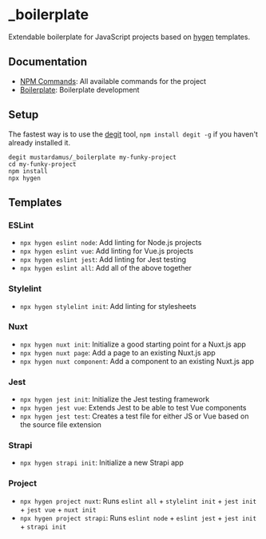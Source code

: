# _boilerplate

Extendable boilerplate for JavaScript projects based on
[hygen](http://www.hygen.io/quick-start) templates.

## Documentation

- [NPM Commands](./docs/npm-commands.md): All available commands for the project
- [Boilerplate](./docs/boilerplate.md): Boilerplate development
<!-- inject:readme:docs-link -->

## Setup

The fastest way is to use the [degit](https://github.com/Rich-Harris/degit)
tool, `npm install degit -g` if you haven't already installed it.

```
degit mustardamus/_boilerplate my-funky-project
cd my-funky-project
npm install
npx hygen
```

## Templates

### ESLint

- `npx hygen eslint node`: Add linting for Node.js projects
- `npx hygen eslint vue`: Add linting for Vue.js projects
- `npx hygen eslint jest`: Add linting for Jest testing
- `npx hygen eslint all`: Add all of the above together

### Stylelint

- `npx hygen stylelint init`: Add linting for stylesheets

### Nuxt

- `npx hygen nuxt init`: Initialize a good starting point for a Nuxt.js app
- `npx hygen nuxt page`: Add a page to an existing Nuxt.js app
- `npx hygen nuxt component`: Add a component to an existing Nuxt.js app

### Jest

- `npx hygen jest init`: Initialize the Jest testing framework
- `npx hygen jest vue`: Extends Jest to be able to test Vue components
- `npx hygen jest test`: Creates a test file for either JS or Vue based on the
  source file extension

### Strapi

- `npx hygen strapi init`: Initialize a new Strapi app

### Project

- `npx hygen project nuxt`: Runs `eslint all` + `stylelint init` + `jest init` +
  `jest vue` + `nuxt init`
- `npx hygen project strapi`: Runs `eslint node` + `eslint jest` + `jest init` +
  `strapi init`
